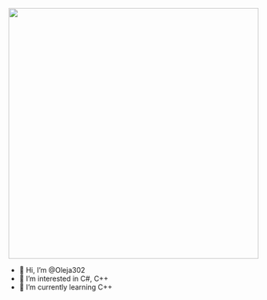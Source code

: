 <p align="center">
  <a href="https://gifs.alphacoders.com/gifs/view/209343"><img src="https://giffiles.alphacoders.com/209/209343.gif" width="500"></a>
</p>


- 👋 Hi, I’m @Oleja302
- 👀 I’m interested in C#, C++
- 🌱 I’m currently learning C++

